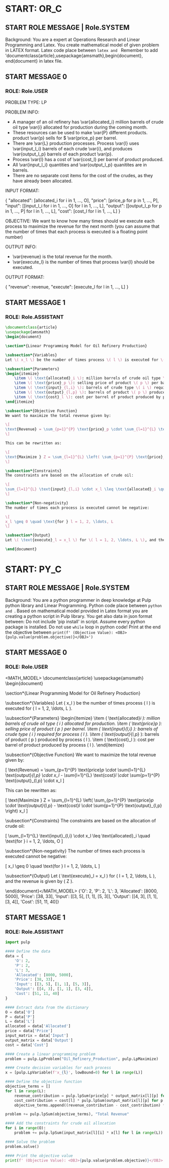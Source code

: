 # START: OR_C 
## START ROLE MESSAGE | Role.SYSTEM 
Background: You are a expert at Operations Research and Linear Programming and Latex. You create mathematical model of given problem in LATEX format. Latex code place between ```latex and ``` Remember to add 'documentclass{article},usepackage{amsmath},begin{document}, end{document} in latex file. 
## START MESSAGE 0 
### ROLE: Role.USER
<DESCRIPTION>
PROBLEM TYPE: LP

PROBLEM INFO: 

- A manager of an oil refinery has \var{allocated_i} million barrels of crude oil type \var{i} allocated for production during the coming month. 
- These resources can be used to make \var{P} different products. product \var{p} sells for $ \var{price_p} per barrel.
- There are \var{L} production processes. Process \var{l} uses \var{input_l_i} barrels of each crude \var{i}, and produces \var{output_l_p} barrels of each product \var{p}. 
- Process \var{l} has a cost of \var{cost_l} per barrel of product produced.
- All \var{input_l_i} quantities and \var{output_l_p} quanitites are in barrels. 
- There are no separate cost items for the cost of the crudes, as they have already been allocated.

INPUT FORMAT: 

{
    "allocated": [allocated_i for i in 1, ..., O],
    "price": [price_p for p in 1, ..., P],
    "input": [[input_l_i for i in 1, ..., O] for l in 1, ..., L],
    "output": [[output_l_p for p in 1, ..., P] for l in 1, ..., L],
    "cost": [cost_l for l in 1, ..., L]
}

OBJECTIVE: We want to know how many times should we execute each process to maximize the revenue for the next month (you can assume that the number of times that each process is executed is a floating point number)

OUTPUT INFO:

- \var{revenue} is the total revenue for the month.
- \var{execute_l} is the number of times that process \var{l} should be executed.

OUTPUT FORMAT:

{
    "revenue": revenue,
    "execute": [execute_l for l in 1, ..., L]
}

</DESCRIPTION>


## START MESSAGE 1 
### ROLE: Role.ASSISTANT
```latex
\documentclass{article}
\usepackage{amsmath}
\begin{document}

\section*{Linear Programming Model for Oil Refinery Production}

\subsection*{Variables}
Let \( x_l \) be the number of times process \( l \) is executed for \( l = 1, 2, \ldots, L \).

\subsection*{Parameters}
\begin{itemize}
    \item \( \text{allocated}_i \): million barrels of crude oil type \( i \) allocated for production.
    \item \( \text{price}_p \): selling price of product \( p \) per barrel.
    \item \( \text{input}_{l,i} \): barrels of crude type \( i \) required for process \( l \).
    \item \( \text{output}_{l,p} \): barrels of product \( p \) produced by process \( l \).
    \item \( \text{cost}_l \): cost per barrel of product produced by process \( l \).
\end{itemize}

\subsection*{Objective Function}
We want to maximize the total revenue given by:

\[
\text{Revenue} = \sum_{p=1}^{P} \text{price}_p \cdot \sum_{l=1}^{L} \text{output}_{l,p} \cdot x_l - \sum_{l=1}^{L} \text{cost}_l \cdot \sum_{p=1}^{P} \text{output}_{l,p} \cdot x_l
\]

This can be rewritten as:

\[
\text{Maximize } Z = \sum_{l=1}^{L} \left( \sum_{p=1}^{P} \text{price}_p \cdot \text{output}_{l,p} - \text{cost}_l \cdot \sum_{p=1}^{P} \text{output}_{l,p} \right) x_l
\]

\subsection*{Constraints}
The constraints are based on the allocation of crude oil:

\[
\sum_{l=1}^{L} \text{input}_{l,i} \cdot x_l \leq \text{allocated}_i \quad \text{for } i = 1, 2, \ldots, O
\]

\subsection*{Non-negativity}
The number of times each process is executed cannot be negative:

\[
x_l \geq 0 \quad \text{for } l = 1, 2, \ldots, L
\]

\subsection*{Output}
Let \( \text{execute}_l = x_l \) for \( l = 1, 2, \ldots, L \), and the revenue is given by \( Z \).

\end{document}
```

# START: PY_C 
## START ROLE MESSAGE | Role.SYSTEM 
Background: You are a python programmer in deep knowledge at Pulp python library and Linear Programming. Python code place between ```python and ```. Based on mathematical model provided in Latex format you are creating a python script in Pulp library. You get also data in json format between: <DATA></DATA> Do not include 'pip install' in script. Assume every python package is installed. Do not use `while` loop in python code! Print at the end the objective between <OBJ></OBJ> `print(f' (Objective Value): <OBJ>{pulp.value(problem.objective)}</OBJ>')` 
## START MESSAGE 0 
### ROLE: Role.USER
<MATH_MODEL>
\documentclass{article}
\usepackage{amsmath}
\begin{document}

\section*{Linear Programming Model for Oil Refinery Production}

\subsection*{Variables}
Let \( x_l \) be the number of times process \( l \) is executed for \( l = 1, 2, \ldots, L \).

\subsection*{Parameters}
\begin{itemize}
    \item \( \text{allocated}_i \): million barrels of crude oil type \( i \) allocated for production.
    \item \( \text{price}_p \): selling price of product \( p \) per barrel.
    \item \( \text{input}_{l,i} \): barrels of crude type \( i \) required for process \( l \).
    \item \( \text{output}_{l,p} \): barrels of product \( p \) produced by process \( l \).
    \item \( \text{cost}_l \): cost per barrel of product produced by process \( l \).
\end{itemize}

\subsection*{Objective Function}
We want to maximize the total revenue given by:

\[
\text{Revenue} = \sum_{p=1}^{P} \text{price}_p \cdot \sum_{l=1}^{L} \text{output}_{l,p} \cdot x_l - \sum_{l=1}^{L} \text{cost}_l \cdot \sum_{p=1}^{P} \text{output}_{l,p} \cdot x_l
\]

This can be rewritten as:

\[
\text{Maximize } Z = \sum_{l=1}^{L} \left( \sum_{p=1}^{P} \text{price}_p \cdot \text{output}_{l,p} - \text{cost}_l \cdot \sum_{p=1}^{P} \text{output}_{l,p} \right) x_l
\]

\subsection*{Constraints}
The constraints are based on the allocation of crude oil:

\[
\sum_{l=1}^{L} \text{input}_{l,i} \cdot x_l \leq \text{allocated}_i \quad \text{for } i = 1, 2, \ldots, O
\]

\subsection*{Non-negativity}
The number of times each process is executed cannot be negative:

\[
x_l \geq 0 \quad \text{for } l = 1, 2, \ldots, L
\]

\subsection*{Output}
Let \( \text{execute}_l = x_l \) for \( l = 1, 2, \ldots, L \), and the revenue is given by \( Z \).

\end{document}</MATH_MODEL>
<DATA>
{'O': 2, 'P': 2, 'L': 3, 'Allocated': [8000, 5000], 'Price': [38, 33], 'Input': [[3, 5], [1, 1], [5, 3]], 'Output': [[4, 3], [1, 1], [3, 4]], 'Cost': [51, 11, 40]}</DATA>


## START MESSAGE 1 
### ROLE: Role.ASSISTANT
```python
import pulp

#### Define the data
data = {
    'O': 2,
    'P': 2,
    'L': 3,
    'Allocated': [8000, 5000],
    'Price': [38, 33],
    'Input': [[3, 5], [1, 1], [5, 3]],
    'Output': [[4, 3], [1, 1], [3, 4]],
    'Cost': [51, 11, 40]
}

#### Extract data from the dictionary
O = data['O']
P = data['P']
L = data['L']
allocated = data['Allocated']
price = data['Price']
input_matrix = data['Input']
output_matrix = data['Output']
cost = data['Cost']

#### Create a linear programming problem
problem = pulp.LpProblem("Oil_Refinery_Production", pulp.LpMaximize)

#### Create decision variables for each process
x = [pulp.LpVariable(f'x_{l}', lowBound=0) for l in range(L)]

#### Define the objective function
objective_terms = []
for l in range(L):
    revenue_contribution = pulp.lpSum(price[p] * output_matrix[l][p] for p in range(P))
    cost_contribution = cost[l] * pulp.lpSum(output_matrix[l][p] for p in range(P))
    objective_terms.append((revenue_contribution - cost_contribution) * x[l])

problem += pulp.lpSum(objective_terms), "Total Revenue"

#### Add the constraints for crude oil allocation
for i in range(O):
    problem += pulp.lpSum(input_matrix[l][i] * x[l] for l in range(L)) <= allocated[i], f"Crude_Oil_Constraint_{i}"

#### Solve the problem
problem.solve()

#### Print the objective value
print(f' (Objective Value): <OBJ>{pulp.value(problem.objective)}</OBJ>')
```

